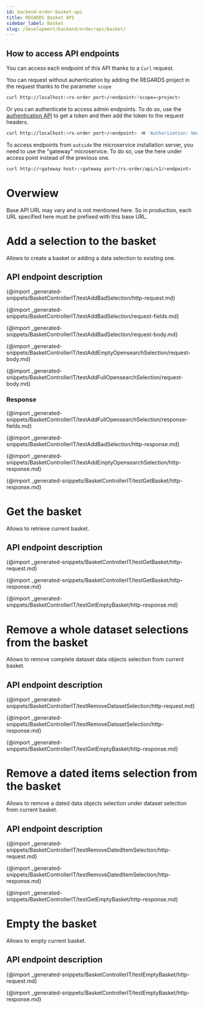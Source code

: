 ```yaml
---
id: backend-order-basket-api
title: REGARDS Basket API
sidebar_label: Basket
slug: /development/backend/order/api/basket/
---
```



## How to access API endpoints

You can access each endpoint of this API thanks to a `Curl` request.

You can request without auhentication by adding the REGARDS project in the request thanks to the parameter `scope`
```bash
curl http://localhost:<rs-order port>/<endpoint>?scope=<project>
```
Or you can authenticate to access admin endpoints. To do so, use the [authentication API](../../../authentication/api/) to get a token and then add the token to the request headers.

```bash
curl http://localhost:<rs-order port>/<endpoint> -H 'Authorization: bearer <token>'
```

To access endpoints from `outside` the microservice installation server, you need to use the "gateway" microservice. To do so, use the here under access point instead of the previous one.

```bash
curl http://<gateway host>:<gateway port>/rs-order/api/v1/<endpoint>
```


# Overwiew

Base API URL may vary and is not mentioned here. So in production, each
URL specified here must be prefixed with this base URL.

# Add a selection to the basket

Allows to create a basket or adding a data selection to existing one.

## API endpoint description

{@import _generated-snippets/BasketControllerIT/testAddBadSelection/http-request.md}

{@import _generated-snippets/BasketControllerIT/testAddBadSelection/request-fields.md}

{@import _generated-snippets/BasketControllerIT/testAddBadSelection/request-body.md}

{@import _generated-snippets/BasketControllerIT/testAddEmptyOpensearchSelection/request-body.md}

{@import _generated-snippets/BasketControllerIT/testAddFullOpensearchSelection/request-body.md}

### Response

{@import _generated-snippets/BasketControllerIT/testAddFullOpensearchSelection/response-fields.md}

{@import _generated-snippets/BasketControllerIT/testAddBadSelection/http-response.md}

{@import _generated-snippets/BasketControllerIT/testAddEmptyOpensearchSelection/http-response.md}

{@import _generated-snippets/BasketControllerIT/testGetBasket/http-response.md}

# Get the basket

Allows to retrieve current basket.

## API endpoint description

{@import _generated-snippets/BasketControllerIT/testGetBasket/http-request.md}

{@import _generated-snippets/BasketControllerIT/testGetBasket/http-response.md}

{@import _generated-snippets/BasketControllerIT/testGetEmptyBasket/http-response.md}

# Remove a whole dataset selections from the basket

Allows to remove complete dataset data objects selection from current
basket.

## API endpoint description

{@import _generated-snippets/BasketControllerIT/testRemoveDatasetSelection/http-request.md}

{@import _generated-snippets/BasketControllerIT/testRemoveDatasetSelection/http-response.md}

{@import _generated-snippets/BasketControllerIT/testGetEmptyBasket/http-response.md}

# Remove a dated items selection from the basket

Allows to remove a dated data objects selection under dataset selection
from current basket.

## API endpoint description

{@import _generated-snippets/BasketControllerIT/testRemoveDatedItemSelection/http-request.md}

{@import _generated-snippets/BasketControllerIT/testRemoveDatedItemSelection/http-response.md}

{@import _generated-snippets/BasketControllerIT/testGetEmptyBasket/http-response.md}

# Empty the basket

Allows to empty current basket.

## API endpoint description

{@import _generated-snippets/BasketControllerIT/testEmptyBasket/http-request.md}

{@import _generated-snippets/BasketControllerIT/testEmptyBasket/http-response.md}
